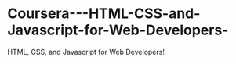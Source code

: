 # Coursera---HTML-CSS-and-Javascript-for-Web-Developers-
HTML, CSS, and Javascript for Web Developers!

